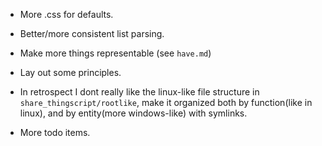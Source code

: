 
* More .css for defaults.

* Better/more consistent list parsing.

* Make more things representable (see `have.md`)

* Lay out some principles.

* In retrospect I dont really like the linux-like file structure in
  `share_thingscript/rootlike`, 
   make it organized both by function(like in linux), and by
   entity(more windows-like) with symlinks.

* More todo items.
